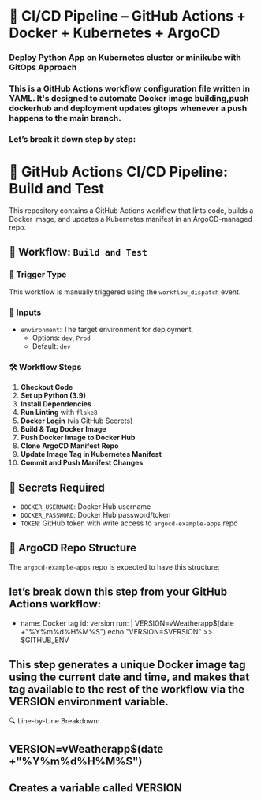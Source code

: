 # 🚀 CI/CD Pipeline – GitHub Actions + Docker + Kubernetes + ArgoCD
### Deploy Python  App on Kubernetes cluster or minikube with GitOps Approach
### This is a GitHub Actions workflow configuration file written in YAML. It's designed to automate Docker image building,push dockerhub and deployment updates gitops whenever a push happens to the main branch.
### Let’s break it down step by step:
# 🚀 GitHub Actions CI/CD Pipeline: Build and Test

This repository contains a GitHub Actions workflow that lints code, builds a Docker image, and updates a Kubernetes manifest in an ArgoCD-managed repo.

## 📂 Workflow: `Build and Test`

### 🔧 Trigger Type

This workflow is manually triggered using the `workflow_dispatch` event.

### 🧾 Inputs

- `environment`: The target environment for deployment.
  - Options: `dev`, `Prod`
  - Default: `dev`

### 🛠️ Workflow Steps

1. **Checkout Code**
2. **Set up Python (3.9)**
3. **Install Dependencies**
4. **Run Linting** with `flake8`
5. **Docker Login** (via GitHub Secrets)
6. **Build & Tag Docker Image**
7. **Push Docker Image to Docker Hub**
8. **Clone ArgoCD Manifest Repo**
9. **Update Image Tag in Kubernetes Manifest**
10. **Commit and Push Manifest Changes**

## 🔐 Secrets Required

- `DOCKER_USERNAME`: Docker Hub username
- `DOCKER_PASSWORD`: Docker Hub password/token
- `TOKEN`: GitHub token with write access to `argocd-example-apps` repo

## 📁 ArgoCD Repo Structure

The `argocd-example-apps` repo is expected to have this structure:

## let’s break down this step from your GitHub Actions workflow:

- name: Docker tag
  id: version
  run: |
    VERSION=vWeatherapp$(date +"%Y%m%d%H%M%S")
    echo "VERSION=$VERSION" >> $GITHUB_ENV
## This step generates a unique Docker image tag using the current date and time, and makes that tag available to the rest of the workflow via the VERSION environment variable.
🔍 Line-by-Line Breakdown:
## VERSION=vWeatherapp$(date +"%Y%m%d%H%M%S")
## Creates a variable called VERSION
